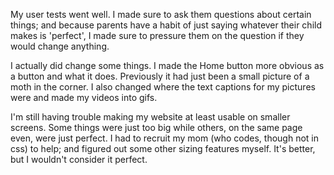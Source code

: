 My user tests went well. I made sure to ask them questions about certain things; and because parents have a habit of just saying whatever their child makes is 'perfect', I made sure to pressure them on the question if they would change anything. 

I actually did change some things. I made the Home button more obvious as a button and what it does. Previously it had just been a small picture of a moth in the corner. I also changed where the text captions for my pictures were and made my videos into gifs.

I'm still having trouble making my website at least usable on smaller screens. Some things were just too big while others, on the same page even, were just perfect.  I had to recruit my mom (who codes, though not in css) to help; and figured out some other sizing features myself. It's better, but I wouldn't consider it perfect.